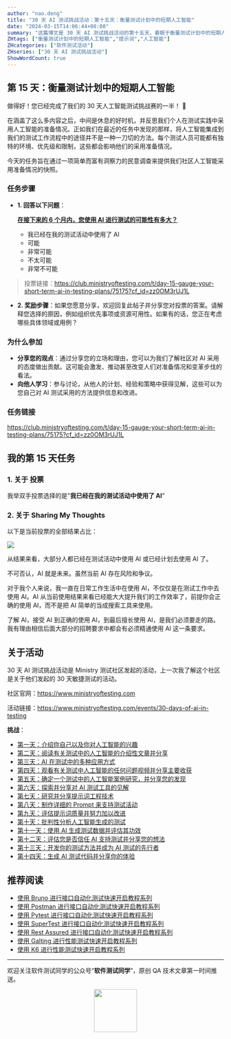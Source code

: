 ```yaml
---
author: "nao.deng"
title: "30 天 AI 测试挑战活动：第十五天：衡量测试计划中的短期人工智能"
date: "2024-03-15T14:06:44+08:00"
summary: "这篇博文是 30 天 AI 测试挑战活动的第十五天，着眼于衡量测试计划中的短期人工智能。文章可能包括对测试计划中短期 AI 应用的评估标准，以及如何确定其成功与否的方法。通过分享对短期 AI 应用的衡量方法和实践经验，读者将了解作者对于在测试计划中使用 AI 的实际应用情况，并从中获得启示和指导。这个系列活动有望为测试专业人士提供一个了解如何衡量和评估短期 AI 应用的平台，并促进更广泛的行业讨论。"
ZHtags: ["衡量测试计划中的短期人工智能","提示词","人工智能"]
ZHcategories: ["软件测试活动"]
ZHseries: ["30 天 AI 测试挑战活动"]
ShowWordCount: true
---
```


## 第 15 天：衡量测试计划中的短期人工智能

做得好！您已经完成了我们的 30 天人工智能测试挑战赛的一半！ :tada:

在涵盖了这么多内容之后，中间是休息的好时机，并反思我们个人在测试实践中采用人工智能的准备情况。正如我们在最近的任务中发现的那样，将人工智能集成到我们的测试工作流程中的途径并不是一种一刀切的方法。每个测试人员可能都有独特的环境、优先级和限制，这些都会影响他们的采用准备情况。

今天的任务旨在通过一项简单而富有洞察力的民意​​调查来提供我们社区人工智能采用准备情况的快照。

### 任务步骤

- **1. 回答以下问题**：

    [**在接下来的 6 个月内，您使用 AI 进行测试的可能性有多大？**](https://club.ministryoftesting.com/t/day-15-gauge-your-short-term-ai-in-testing-plans/75175?cf_id=zz0OM3rUJ1L#how-likely-are-you-to-use-ai-in-testing-within-the-next-6-months-2)

  - 我已经在我的测试活动中使用了 AI
  - 可能
  - 非常可能
  - 不太可能
  - 非常不可能

> 投票链接：<https://club.ministryoftesting.com/t/day-15-gauge-your-short-term-ai-in-testing-plans/75175?cf_id=zz0OM3rUJ1L>

- **2. 奖励步骤**：如果您愿意分享，欢迎回复此帖子并分享您对投票的答案。请解释您选择的原因，例如组织优先事项或资源可用性。如果有的话，您正在考虑哪些具体领域或用例？

### 为什么参加

- **分享您的观点**：通过分享您的立场和理由，您可以为我们了解社区对 AI 采用的态度做出贡献。这可能会激发、推动甚至改变人们对准备情况和变革步伐的看法。
- **向他人学习**：参与讨论，从他人的计划、经验和策略中获得见解，这些可以为您自己对 AI 测试采用的方法提供信息和改进。

### 任务链接

<https://club.ministryoftesting.com/t/day-15-gauge-your-short-term-ai-in-testing-plans/75175?cf_id=zz0OM3rUJ1L>

## 我的第 15 天任务

### 1.  关于 **投票**

我举双手投票选择的是"**我已经在我的测试活动中使用了 AI**"

### 2. 关于 **Sharing My Thoughts**

以下是当前投票的全部结果占比：

![ ](https://cdn.jsdelivr.net/gh/naodeng/blogimg@master/uPic/lPxXXT.png)

从结果来看，大部分人都已经在测试活动中使用 AI 或已经计划去使用 AI 了。

不可否认，AI 就是未来。虽然当前 AI 存在风险和争议。

对于我个人来说，我一直在日常工作生活中在使用 AI，不仅仅是在测试工作中去使用 AI。AI 从当前使用结果来看已经能大大提升我们的工作效率了，前提你会正确的使用 AI，而不是把 AI 简单的当成搜索工具来使用。

了解 AI，接受 AI 到正确的使用 AI，到最后擅长使用 AI，是我们必须要走的路。我有理由相信后面大部分的招聘要求中都会有必须精通使用 AI 这一条要求。

## 关于活动

30 天 AI 测试挑战活动是 Ministry 测试社区发起的活动，上一次我了解这个社区是关于他们发起的 30 天敏捷测试的活动。

社区官网：<https://www.ministryoftesting.com>

活动链接：<https://www.ministryoftesting.com/events/30-days-of-ai-in-testing>

**挑战**：

- [第一天：介绍你自己以及你对人工智能的兴趣](https://naodeng.com.cn/zh/posts/event/30-days-of-ai-in-testing-day-1-introduce-yourself-and-your-interest-in-ai/)
- [第二天：阅读有关测试中的人工智能的介绍性文章并分享](https://naodeng.com.cn/zh/posts/event/30-days-of-ai-in-testing-day-2-read-an-introductory-article-on-ai-in-testing-and-share-it/)
- [第三天：AI 在测试中的多种应用方式](https://naodeng.com.cn/zh/posts/event/30-days-of-ai-in-testing-day-3-list-ways-in-which-ai-is-used-in-testing/)
- [第四天：观看有关测试中人工智能的任何问题视频并分享主要收获](https://naodeng.com.cn/zh/posts/event/30-days-of-ai-in-testing-day-4-watch-the-ama-on-artificial-intelligence-in-testing-and-share-your-key-takeaway/)
- [第五天：确定一个测试中的人工智能案例研究，并分享您的发现](https://naodeng.com.cn/zh/posts/event/30-days-of-ai-in-testing-day-5-identify-a-case-study-on-ai-in-testing-and-share-your-findings/)
- [第六天：探索并分享对 AI 测试工具的见解](https://naodeng.com.cn/zh/posts/event/30-days-of-ai-in-testing-day-6-explore-and-share-insights-on-ai-testing-tools/)
- [第七天：研究并分享提示词工程技术](https://naodeng.com.cn/zh/posts/event/30-days-of-ai-in-testing-day-7-research-and-share-prompt-engineering-techniques/)
- [第八天：制作详细的 Prompt 来支持测试活动](https://naodeng.com.cn/zh/posts/event/30-days-of-ai-in-testing-day-8-craft-a-detailed-prompt-to-support-test-activities/)
- [第九天：评估提示词质量并努力加以改进](https://naodeng.com.cn/zh/posts/event/30-days-of-ai-in-testing-day-9-evaluate-prompt-quality-and-try-to-improve-it/)
- [第十天：批判性分析人工智能生成的测试](https://naodeng.com.cn/zh/posts/event/30-days-of-ai-in-testing-day-10-critically-analyse-ai-generated-tests/)
- [第十一天：使用 AI 生成测试数据并评估其功效](https://naodeng.com.cn/zh/posts/event/30-days-of-ai-in-testing-day-11-generate-test-data-using-ai-and-evaluate-its-efficacy/)
- [第十二天：评估您是否信任 AI 支持测试并分享您的想法](https://naodeng.com.cn/zh/posts/event/30-days-of-ai-in-testing-day-12-evaluate-whether-you-trust-ai-to-support-testing-and-share-your-thoughts/)
- [第十三天：开发你的测试方法并成为 AI 测试的先行者](https://naodeng.com.cn/zh/posts/event/30-days-of-ai-in-testing-day-13-develop-a-testing-approach-and-become-an-ai-in-testing-champion/)
- [第十四天：生成 AI 测试代码并分享你的体验](https://naodeng.com.cn/zh/posts/event/30-days-of-ai-in-testing-day-14-generate-ai-test-code-and-share-your-experience/)

## 推荐阅读

- [使用 Bruno 进行接口自动化测试快速开启教程系列](https://naodeng.com.cn/zh/zhcategories/bruno/)
- [使用 Postman 进行接口自动化测试快速开启教程系列](https://naodeng.tech/zh/zhseries/postman-%E6%8E%A5%E5%8F%A3%E8%87%AA%E5%8A%A8%E5%8C%96%E6%B5%8B%E8%AF%95%E6%95%99%E7%A8%8B/)
- [使用 Pytest 进行接口自动化测试快速开启教程系列](https://naodeng.tech/zh/zhseries/pytest-%E6%8E%A5%E5%8F%A3%E8%87%AA%E5%8A%A8%E5%8C%96%E6%B5%8B%E8%AF%95%E6%95%99%E7%A8%8B/)
- [使用 SuperTest 进行接口自动化测试快速开启教程系列](https://naodeng.tech/zh/zhseries/supertest-%E6%8E%A5%E5%8F%A3%E8%87%AA%E5%8A%A8%E5%8C%96%E6%B5%8B%E8%AF%95%E6%95%99%E7%A8%8B/)
- [使用 Rest Assured 进行接口自动化测试快速开启教程系列](https://naodeng.tech/zh/zhseries/rest-assured-%E6%8E%A5%E5%8F%A3%E8%87%AA%E5%8A%A8%E5%8C%96%E6%B5%8B%E8%AF%95%E6%95%99%E7%A8%8B/)
- [使用 Galting 进行性能测试快速开启教程系列](https://naodeng.tech/zh/zhseries/gatling-%E6%80%A7%E8%83%BD%E6%B5%8B%E8%AF%95%E6%95%99%E7%A8%8B/)
- [使用 K6 进行性能测试快速开启教程系列](https://naodeng.com.cn/zh/zhseries/k6-%E6%80%A7%E8%83%BD%E6%B5%8B%E8%AF%95%E6%95%99%E7%A8%8B/)

---
欢迎关注软件测试同学的公众号“**软件测试同学**”，原创 QA 技术文章第一时间推送。
<!-- markdownlint-disable MD045 -->
<!-- markdownlint-disable MD033 -->
<center>
  <img src="https://cdn.jsdelivr.net/gh/naodeng/blogimg@master/uPic/2023112015'QR Code for 公众号.jpg" style="width: 100px;">
</center>
<!-- markdownlint-disable MD033 -->
<!-- markdownlint-disable MD045 -->